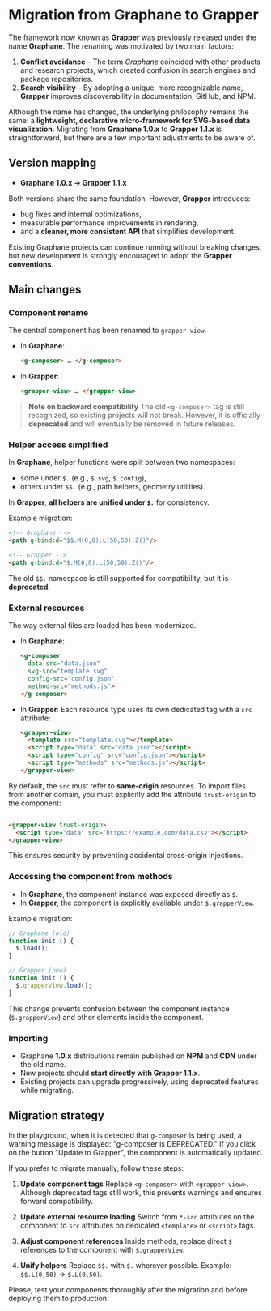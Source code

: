 # Migration from Graphane to Grapper

The framework now known as **Grapper** was previously released under the name **Graphane**. The
renaming was motivated by two main factors:

1. **Conflict avoidance** – The term *Graphane* coincided with other products and research projects,
   which created confusion in search engines and package repositories.
2. **Search visibility** – By adopting a unique, more recognizable name, **Grapper** improves
   discoverability in documentation, GitHub, and NPM.

Although the name has changed, the underlying philosophy remains the same: a **lightweight,
declarative micro-framework for SVG-based data visualization**. Migrating from **Graphane 1.0.x** to
**Grapper 1.1.x** is straightforward, but there are a few important adjustments to be aware of.


## Version mapping

* **Graphane 1.0.x → Grapper 1.1.x**

Both versions share the same foundation. However, **Grapper** introduces:

* bug fixes and internal optimizations,
* measurable performance improvements in rendering,
* and a **cleaner, more consistent API** that simplifies development.

Existing Graphane projects can continue running without breaking changes, but new development is
strongly encouraged to adopt the **Grapper conventions**.


## Main changes


### Component rename

The central component has been renamed to `grapper-view`.

* In **Graphane**:

  ```html
  <g-composer> … </g-composer>
  ```
* In **Grapper**:

  ```html
  <grapper-view> … </grapper-view>
  ```

> **Note on backward compatibility**
> The old `<g-composer>` tag is still recognized, so existing projects will not break.
> However, it is officially **deprecated** and will eventually be removed in future releases.


### Helper access simplified

In **Graphane**, helper functions were split between two namespaces:

* some under `$.` (e.g., `$.svg`, `$.config`),
* others under `$$.` (e.g., path helpers, geometry utilities).

In **Grapper**, **all helpers are unified under `$.`** for consistency.

Example migration:

```html
<!-- Graphane -->
<path g-bind:d="$$.M(0,0).L(50,50).Z()"/>

<!-- Grapper -->
<path g-bind:d="$.M(0,0).L(50,50).Z()"/>
```

The old `$$.` namespace is still supported for compatibility, but it is **deprecated**.


### External resources

The way external files are loaded has been modernized.

* In **Graphane**:

  ```html
  <g-composer 
    data-src="data.json"
    svg-src="template.svg"
    config-src="config.json"
    method-src="methods.js">
  </g-composer>
  ```

* In **Grapper**:
  Each resource type uses its own dedicated tag with a `src` attribute:

  ```html
  <grapper-view>
    <template src="template.svg"></template>
    <script type="data" src="data.json"></script>
    <script type="config" src="config.json"></script>
    <script type="methods" src="methods.js"></script>
  </grapper-view>
  ```

By default, the `src` must refer to **same-origin** resources. To import files from another domain,
you must explicitly add the attribute `trust-origin` to the component:

```html

<grapper-view trust-origin>
  <script type="data" src="https://example.com/data.csv"></script>
</grapper-view>
```

This ensures security by preventing accidental cross-origin injections.


### Accessing the component from methods

* In **Graphane**, the component instance was exposed directly as `$`.
* In **Grapper**, the component is explicitly available under `$.grapperView`.

Example migration:

```js
// Graphane (old)
function init () {
  $.load();
}

// Grapper (new)
function init () {
  $.grapperView.load();
}
```

This change prevents confusion between the component instance (`$.grapperView`) and other elements
inside the component.



### Importing

* Graphane **1.0.x** distributions remain published on **NPM** and **CDN** under the old name.
* New projects should **start directly with Grapper 1.1.x**.
* Existing projects can upgrade progressively, using deprecated features while migrating.



## Migration strategy

In the playground, when it is detected that `g-composer` is being used, a warning message is
displayed: "g-composer is DEPRECATED." If you click on the button "Update to Grapper", the
component is automatically updated.

If you prefer to migrate manually, follow these steps:

1. **Update component tags**
   Replace `<g-composer>` with `<grapper-view>`. Although deprecated tags still work, this prevents
   warnings and ensures forward compatibility.

2. **Update external resource loading**
   Switch from `*-src` attributes on the component to `src` attributes on dedicated `<template>` or
   `<script>` tags.

3. **Adjust component references**
   Inside methods, replace direct `$` references to the component with `$.grapperView`.

4. **Unify helpers**
   Replace `$$.` with `$.` wherever possible. Example: `$$.L(0,50)` → `$.L(0,50)`.

Please, test your components thoroughly after the migration and before deploying them to production.

